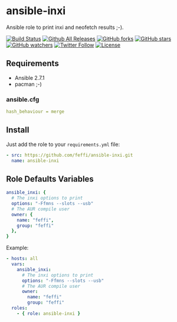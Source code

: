 # ansible-inxi

Ansible role to print inxi and neofetch results ;-).

[![Build Status](https://img.shields.io/travis/feffi/ansible-inxi.svg)](https://travis-ci.org/feffi/ansible-inxi) [![Github All Releases](https://img.shields.io/github/downloads/feffi/ansible-inxi/total.svg)](https://github.com/feffi/ansible-inxi) [![GitHub forks](https://img.shields.io/github/forks/feffi/ansible-inxi.svg?style=social&label=Fork)](https://github.com/feffi/ansible-inxi) [![GitHub stars](https://img.shields.io/github/stars/feffi/ansible-inxi.svg?style=social&label=Star)](https://github.com/feffi/ansible-inxi) [![GitHub watchers](https://img.shields.io/github/watchers/feffi/ansible-inxi.svg?style=social&label=Watch)](https://github.com/feffi/ansible-inxi) [![Twitter Follow](https://img.shields.io/twitter/follow/feffi1.svg?style=social&label=Follow)](https://twitter.com/feffi1) [![License](http://img.shields.io/:license-mit-blue.svg)](https://github.com/feffi/ansible-inxi/blob/master/LICENSE)
## Requirements

- Ansible 2.7.1
- pacman ;-)

### ansible.cfg

```yaml
hash_behaviour = merge
```

## Install

Just add the role to your ``requirements.yml`` file:

```yaml
- src: https://github.com/feffi/ansible-inxi.git
  name: ansible-inxi
```

## Role Defaults Variables

```yaml
ansible_inxi: {
  # The inxi options to print
  options: "-Ffmns --slots --usb"
  # The AUR compile user
  owner: {
    name: "feffi",
    group: "feffi"
  },
}
```

Example:

```yaml
- hosts: all
  vars:
    ansible_inxi:
      # The inxi options to print
      options: "-Ffmns --slots --usb"
      # The AUR compile user
      owner:
        name: "feffi"
        group: "feffi"
  roles:
    - { role: ansible-inxi }
```
